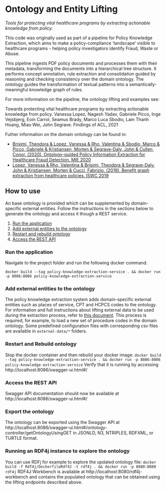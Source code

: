# Ontology and Entity Lifting

*Tools for protecting vital healthcare programs by extracting actionable knowledge from policy.*

This code was originally used as part of a pipeline for Policy Knowledge Extraction, which aims to make a
policy-compliance ‘landscape’ visible to healthcare programs - helping policy investigators identify Fraud, Waste or Abuse. 

This pipeline ingests PDF policy documents and processes them with their metadata, transforming the documents into
a hierarchical tree structure. It performs concept annotation, rule extraction and consolidation guided by reasoning
and checking consistency over the domain ontology. The ontology guides the transformation of textual patterns into a
semantically-meaningful knowledge graph of rules. 

For more information on the pipeline, the ontology lifting and examples see: 

Towards protecting vital healthcare programs by extracting actionable knowledge from policy. Vanessa Lopez, Nagesh Yadav, Gabriele Picco, Inge Vejsbjerg, Eoin Carrol, Seamus Brady, Marco Luca Sbodio, Lam Thanh Hoang, Miao Wei, John Segrave. Findings of ACL, 2021

Futher information on the domain ontology can be found in:

- [Brisimi, Theodora & Lopez, Vanessa & Rho, Valentina & Sbodio, Marco & Picco, Gabriele & Kristiansen, Morten & Segrave-Daly, John & Cullen, Conor. (2020). Ontology-guided Policy Information Extraction for Healthcare Fraud Detection. MIE 2020](https://doi.org/10.3233/shti200287)
- [Lopez, Vanessa & Rho, Valentina & Brisimi, Theodora & Segrave-Daly, John & Kristiansen, Morten & Cucci, Fabrizio. (2019). Benefit graph extraction from healthcare policies. ISWC 2019](https://www.researchgate.net/publication/334573678_Benefit_graph_extraction_from_healthcare_policies)

## How to use

An base ontology is provided which can be supplemented by domain-specific external entities. Follow the instructions in
the sections below to generate the ontology and access it though a REST service.

1. [Run the application](#run-the-application)
2. [Add external entities to the ontology](#add-external-entities-to-the-ontology)
3. [Restart and rebuild ontology](#restart-and-rebuild-ontology)
4. [Access the REST API](#access-the-rest-api)

### Run the application
Navigate to the project folder and run the following docker command.

`docker build --tag policy-knowledge-extraction-service . && docker run -p 8086:8086 policy-knowledge-extraction-service`

### Add external entities to the ontology
The policy knowledge extraction system adds domain-specific external entities such as places of service, CPT and HCPCS codes to the ontology.
For information and full instructions about lifting external data to be used during the extraction process, refer to [this document](/docs/external-entities-and-lifting.md). This process is required, for example, to
load a new set of procedure codes in the domain ontology. Some predefined configuration files with corresponding csv
files are available in `external-data/*` folders.

### Restart and Rebuild ontology
Stop the docker container and then rebuild your docker image:
`docker build --tag policy-knowledge-extraction-service . && docker run -p 8086:8086 policy-knowledge-extraction-service`
Verify that it is running by accessing http://localhost:8086/swagger-ui.html#/

### Access the REST API
Swagger API documentation should now be available at http://localhost:8086/swagger-ui.html#/

### Export the ontology
The ontology can be exported using the Swagger API at http://localhost:8086/swagger-ui.html#/ontology-controller/getOntologyUsingGET
in JSONLD, N3, NTRIPLES, RDFXML, or TURTLE format.

### Running an RDF4j instance to explore the ontology
You can use RDFj for example to explore the updated ontology file:
`docker build -f Rdf4j/DockerfileRdf4J -t rdf4j . && docker run -p 8080:8080 rdf4j`
RDF4J Workbench is available at http://localhost:8080/rdf4j-workbench and contains the populated ontology that can be obtained using the lifting endpoints described above.
